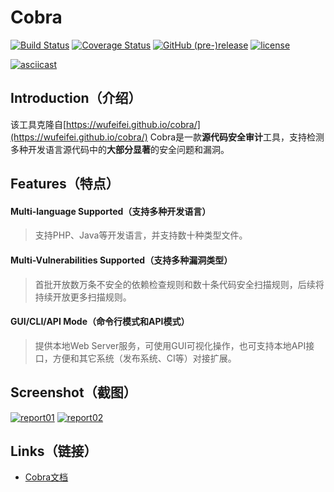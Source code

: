 # Cobra
[![Build Status](https://travis-ci.org/wufeifei/cobra.svg?branch=master)](https://travis-ci.org/wufeifei/cobra)
[![Coverage Status](https://coveralls.io/repos/github/wufeifei/cobra/badge.svg?branch=master)](https://coveralls.io/github/wufeifei/cobra?branch=master)
[![GitHub (pre-)release](https://img.shields.io/github/release/wufeifei/cobra/all.svg)](https://github.com/wufeifei/cobra/releases)
[![license](https://img.shields.io/github/license/mashape/apistatus.svg?maxAge=2592000)](https://github.com/wufeifei/cobra/blob/master/LICENSE)

[![asciicast](https://raw.githubusercontent.com/wufeifei/cobra/master/docs/report_03.jpg)](https://asciinema.org/a/132572)

## Introduction（介绍）
该工具克隆自[https://wufeifei.github.io/cobra/](https://wufeifei.github.io/cobra/)
Cobra是一款**源代码安全审计**工具，支持检测多种开发语言源代码中的**大部分显著**的安全问题和漏洞。

## Features（特点）
#### Multi-language Supported（支持多种开发语言）
> 支持PHP、Java等开发语言，并支持数十种类型文件。

#### Multi-Vulnerabilities Supported（支持多种漏洞类型）
> 首批开放数万条不安全的依赖检查规则和数十条代码安全扫描规则，后续将持续开放更多扫描规则。

#### GUI/CLI/API Mode（命令行模式和API模式）
> 提供本地Web Server服务，可使用GUI可视化操作，也可支持本地API接口，方便和其它系统（发布系统、CI等）对接扩展。

## Screenshot（截图）
[![report01](https://raw.githubusercontent.com/wufeifei/cobra/master/docs/report_01.jpg)](https://wufeifei.github.io/cobra/api)
[![report02](https://raw.githubusercontent.com/wufeifei/cobra/master/docs/report_02.jpg)](https://wufeifei.github.io/cobra/api)

## Links（链接）
- [Cobra文档](https://wufeifei.github.io/cobra/)
